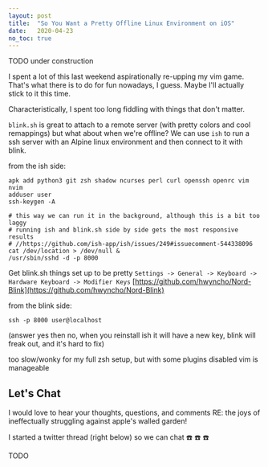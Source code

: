 ```yaml
---
layout: post
title:  "So You Want a Pretty Offline Linux Environment on iOS"
date:   2020-04-23
no_toc: true
---
```


TODO under construction

I spent a lot of this last weekend aspirationally re-upping my vim game.
That's what there is to do for fun nowadays, I guess.
Maybe I'll actually stick to it this time.

Characteristically, I spent too long fiddling with things that don't matter.

`blink.sh` is great to attach to a remote server (with pretty colors and cool remappings) but what about when we're offline?
We can use `ish` to run a ssh server with an Alpine linux environment and then connect to it with blink.

from the ish side:
```
apk add python3 git zsh shadow ncurses perl curl openssh openrc vim nvim
adduser user
ssh-keygen -A

# this way we can run it in the background, although this is a bit too laggy
# running ish and blink.sh side by side gets the most responsive results
# //https://github.com/ish-app/ish/issues/249#issuecomment-544338096
cat /dev/location > /dev/null &
/usr/sbin/sshd -d -p 8000
```

Get blink.sh things set up to be pretty
`Settings -> General -> Keyboard -> Hardware Keyboard -> Modifier Keys`
[https://github.com/hwyncho/Nord-Blink](https://github.com/hwyncho/Nord-Blink)

from the blink side:
```
ssh -p 8000 user@localhost
```

(answer yes then no, when you reinstall ish it will have a new key, blink will freak out, and it's hard to fix)

too slow/wonky for my full zsh setup, but with some plugins disabled vim is manageable

## Let's Chat

I would love to hear your thoughts, questions, and comments RE: the joys of
ineffectually struggling against apple's walled garden!

I started a twitter thread (right below) so we can chat :phone: :phone: :phone:

TODO
